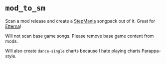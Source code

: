 # `mod_to_sm`
Scan a mod release and create a [StepMania](https://github.com/stepmania/stepmania) songpack out of it. Great for [Etterna](https://github.com/etternagame/etterna)!

Will not scan base game songs. Please remove base game content from mods.

Will also create `dance-single` charts because I hate playing charts Parappa-style.
